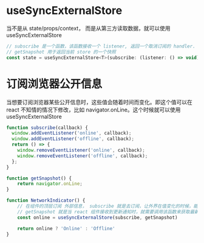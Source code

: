 # useSyncExternalStore

当不是从 state/props/context， 而是从第三方读取数据，就可以使用 useSyncExternalStore
```js
// subscribe 是一个函数，该函数接收一个 listener, 返回一个取消订阅的 handler. 
// getSnapshot 用于返回当前 store 的一个快照
const state = useSyncExternalStore<T>(subscribe: (listener: () => void) => () => void, getSnapshot: () => T)
```

# 订阅浏览器公开信息
当想要订阅浏览器某些公开信息时，这些值会随着时间而变化。即这个值可以在 react 不知情的情况下修改，比如 navigator.onLine。这个时候就可以使用 useSyncExternalStore
```js
function subscribe(callback) {
  window.addEventListener('online', callback);
  window.addEventListener('offline', callback);
  return () => {
    window.removeEventListener('online', callback);
    window.removeEventListener('offline', callback);
  };
}

function getSnapshot() {
    return navigator.onLine;
}

function NetworkIndicator() {
    // 在组件的顶层订阅 外部信息， subscribe 就是去订阅，让外界在值变化的时候，能够通知到该组件。 至于 callback, 是 react 提供，只是为了通信
    // getSnapshot 就是当 react 组件接收到更新通知时，就需要调用该函数来获取最新的值的快照
    const online = useSyncExternalStore(subscribe, getSnapshot)

    return online ? 'Online' : 'Offline'
}
```